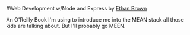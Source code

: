 #Web Development w/Node and Express
by [Ethan Brown](http://shop.oreilly.com/product/0636920032977.do)

An O'Reilly Book I'm using to introduce me into the MEAN stack all those kids are talking about. But I'll probably go MEEN.
